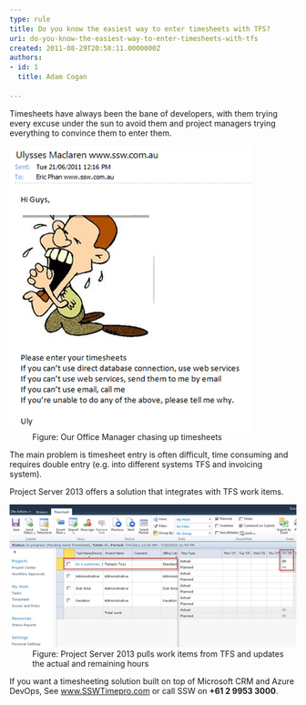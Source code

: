 ```yaml
---
type: rule
title: Do you know the easiest way to enter timesheets with TFS?
uri: do-you-know-the-easiest-way-to-enter-timesheets-with-tfs
created: 2011-08-29T20:58:11.0000000Z
authors:
- id: 1
  title: Adam Cogan

---
```




<span class='intro'> Timesheets have always been the bane of developers, with them trying every excuse under the sun to avoid them and project managers trying everything to convince them to enter them.<br> </span>

<dl class="image"><dt>
      <img class="ms-rteCustom-ImageArea" alt="Our Office Manager chasing up timesheets" src="chase-up-timesheets.jpg" />
   </dt><dd>Figure&#58; Our Office Manager chasing up timesheets</dd></dl><p>The main problem is timesheet entry is often difficult, time consuming and requires double entry (e.g. into different systems TFS and invoicing system).</p><p>Project Server 2013 offers a solution that integrates with TFS work items.</p><dl class="goodImage"><dt>
      <img class="ms-rteCustom-ImageArea" alt="Project Server 2010 pulls work items from TFS and updates the actual and remaining hours" src="tfs-timesheets.jpg" /> 
   </dt><dd>Figure&#58; Project Server 2013 pulls work items from TFS and updates the actual and remaining hours</dd></dl>
<p class="greyBox">If you want a timesheeting solution built on top of Microsoft CRM and Azure DevOps, See <a href="https&#58;//sswtimepro.com/">www.SSWTimepro.com</a> or call SSW on&#160;<b>+61 2 9953 3000</b>.​<br></p>


